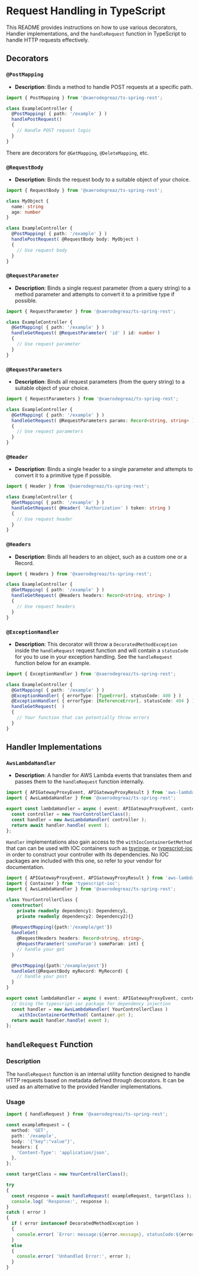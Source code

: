 # Request Handling in TypeScript

This README provides instructions on how to use various decorators, Handler implementations, and the `handleRequest` function in TypeScript to handle HTTP requests effectively.

## Decorators

### `@PostMapping`

- **Description**: Binds a method to handle POST requests at a specific path.

```typescript
import { PostMapping } from '@xaerodegreaz/ts-spring-rest';

class ExampleController {
  @PostMapping( { path: '/example' } )
  handlePostRequest()
  {
    // Handle POST request logic
  }
}
```
There are decorators for `@GetMapping`, `@DeleteMapping`, etc.

### `@RequestBody`

- **Description**: Binds the request body to a suitable object of your choice.

```typescript
import { RequestBody } from '@xaerodegreaz/ts-spring-rest';

class MyObject {
  name: string
  age: number
}

class ExampleController {
  @PostMapping( { path: '/example' } )
  handlePostRequest( @RequestBody body: MyObject )
  {
    // Use request body
  }
}
```

### `@RequestParameter`

- **Description**: Binds a single request parameter (from a query string) to a method parameter  and attempts to convert it to a primitive type if possible. 

```typescript
import { RequestParameter } from '@xaerodegreaz/ts-spring-rest';

class ExampleController {
  @GetMapping( { path: '/example' } )
  handleGetRequest( @RequestParameter( 'id' ) id: number )
  {
    // Use request parameter
  }
}
```

### `@RequestParameters`

- **Description**: Binds all request parameters (from the query string) to a suitable object of your choice.

```typescript
import { RequestParameters } from '@xaerodegreaz/ts-spring-rest';

class ExampleController {
  @GetMapping( { path: '/example' } )
  handleGetRequest( @RequestParameters params: Record<string, string> )
  {
    // Use request parameters
  }
}
```

### `@Header`

- **Description**: Binds a single header to a single parameter and attempts to convert it to a primitive type if possible.

```typescript
import { Header } from '@xaerodegreaz/ts-spring-rest';

class ExampleController {
  @GetMapping( { path: '/example' } )
  handleGetRequest( @Header( 'Authorization' ) token: string )
  {
    // Use request header
  }
}
```

### `@Headers`

- **Description**: Binds all headers to an object, such as a custom one or a Record.

```typescript
import { Headers } from '@xaerodegreaz/ts-spring-rest';

class ExampleController {
  @GetMapping( { path: '/example' } )
  handleGetRequest( @Headers headers: Record<string, string> )
  {
    // Use request headers
  }
}
```

### `@ExceptionHandler`

- **Description**: This decorator will throw a `DecoratedMethodException` inside the `handleRequest` request function and will contain a `statusCode` for you to use in your exception handling. See the `handleRequest` function below for an example.

```typescript
import { ExceptionHandler } from '@xaerodegreaz/ts-spring-rest';

class ExampleController {
  @GetMapping( { path: '/example' } )
  @ExceptionHandler( { errorType: [TypeError], statusCode: 400 } )
  @ExceptionHandler( { errorType: [ReferenceError], statusCode: 404 } )
  handleGetRequest(  )
  {
    // Your function that can potentially throw errors
  }
}
```

## Handler Implementations

### `AwsLambdaHandler`

- **Description**: A handler for AWS Lambda events that translates them and passes them to the `handleRequest` function internally.

```typescript
import { APIGatewayProxyEvent, APIGatewayProxyResult } from 'aws-lambda';
import { AwsLambdaHandler } from '@xaerodegreaz/ts-spring-rest';

export const lambdaHandler = async ( event: APIGatewayProxyEvent, context: any ): Promise<APIGatewayProxyResult> => {
  const controller = new YourControllerClass();
  const handler = new AwsLambdaHandler( controller );
  return await handler.handle( event );
};
```

`Handler` implementations also gain access to the `withIocContainerGetMethod` that can can be used with IOC containers such as [tsyringe](https://www.npmjs.com/package/tsyringe), or [typescriot-ioc](https://www.npmjs.com/package/typescript-ioc) in order to construct your controller with its dependencies. No IOC packages are included with this one, so refer to your vendor for documentation.

```typescript
import { APIGatewayProxyEvent, APIGatewayProxyResult } from 'aws-lambda';
import { Container } from 'typescript-ioc';
import { AwsLambdaHandler } from '@xaerodegreaz/ts-spring-rest';

class YourControllerClass {
  constructor(
    private readonly dependency1: Dependency1, 
    private readonly dependency2: Dependency2){}
  
  @RequestMapping({path:'/example/get'})
  handleGet(
    @RequestHeaders headers: Record<string, string>, 
    @RequestParameter('someParam') someParam: int) {
    // handle your get
  }

  @PostMapping({path:'/example/post'})
  handleGet(@RequestBody myRecord: MyRecord) {
    // handle your post
  }
}

export const lambdaHandler = async ( event: APIGatewayProxyEvent, context: any ): Promise<APIGatewayProxyResult> => {
  // Using the typescript-ioc package for dependency injection
  const handler = new AwsLambdaHandler( YourControllerClass )
    .withIocContainerGetMethod( Container.get );
  return await handler.handle( event );
};
```

## `handleRequest` Function

### Description

The `handleRequest` function is an internal utility function designed to handle HTTP requests based on metadata defined through decorators. It can be used as an alternative to the provided Handler implementations.

### Usage

```typescript
import { handleRequest } from '@xaerodegreaz/ts-spring-rest';

const exampleRequest = {
  method: 'GET',
  path: '/example',
  body: '{"key":"value"}',
  headers: {
    'Content-Type': 'application/json',
  },
};

const targetClass = new YourControllerClass();

try
{
  const response = await handleRequest( exampleRequest, targetClass );
  console.log( 'Response:', response );
}
catch ( error )
{
  if ( error instanceof DecoratedMethodException )
  {
    console.error( `Error: message:${error.message}, statusCode:${error.statusCode}` );
  }
  else
  {
    console.error( 'Unhandled Error:', error );
  }
}
```
